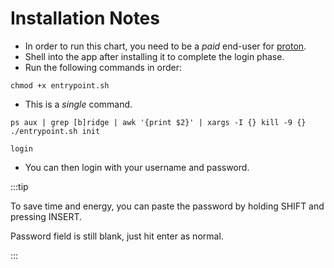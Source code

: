 # Installation Notes

- In order to run this chart, you need to be a _paid_ end-user for [proton](https://proton.me/mail/bridge).
- Shell into the app after installing it to complete the login phase.
- Run the following commands in order:

```terminal
chmod +x entrypoint.sh
```

- This is a _single_ command.

```terminal
ps aux | grep [b]ridge | awk '{print $2}' | xargs -I {} kill -9 {}
./entrypoint.sh init
```

```terminal
login
```

- You can then login with your username and password.

:::tip

To save time and energy, you can paste the password by holding SHIFT and pressing INSERT.

Password field is still blank, just hit enter as normal.

:::
